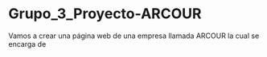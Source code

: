 # Grupo_3_Proyecto-ARCOUR

Vamos a crear una página web de una empresa llamada ARCOUR la cual se encarga de 

